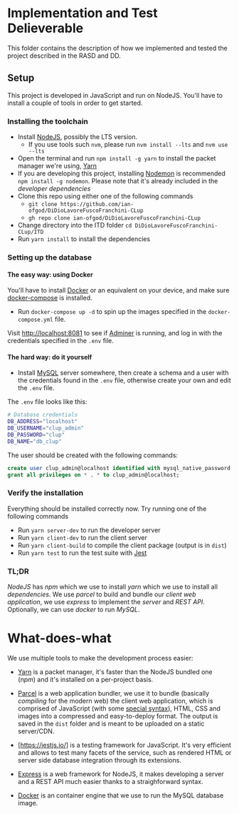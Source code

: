 # Implementation and Test Delieverable

This folder contains the description of how we implemented and tested the project described in the RASD and DD.

## Setup

This project is developed in JavaScript and run on NodeJS. You'll have to install a couple of tools in order to get started.

### Installing the toolchain

- Install [NodeJS](https://nodejs.org/), possibly the LTS version.
  - If you use tools such `nvm`, please run `nvm install --lts` and `nvm use --lts`
- Open the terminal and run `npm install -g yarn` to install the packet manager we're using, [Yarn](https://yarnpkg.com)
- If you are developing this project, installing [Nodemon](https://github.com/remy/nodemon) is recommended `npm install -g nodemon`. Please note that it's already included in the _developer dependencies_
- Clone this repo using either one of the following commands
  - `git clone https://github.com/ian-ofgod/DiDioLavoreFuscoFranchini-CLup`
  - `gh repo clone ian-ofgod/DiDioLavoreFuscoFranchini-CLup`
- Change directory into the ITD folder `cd DiDioLavoreFuscoFranchini-CLup/ITD`
- Run `yarn install` to install the dependencies

### Setting up the database

#### The easy way: using Docker

You'll have to install [Docker](https://www.docker.com/) or an equivalent on your device, and make sure [docker-compose](https://docs.docker.com/compose/install/) is installed.

- Run `docker-compose up -d` to spin up the images specified in the `docker-compose.yml` file.

Visit [http://localhost:8081](http://localhost:8081) to see if [Adminer](https://www.adminer.org) is running, and log in with
the credentials specified in the `.env` file.

#### The hard way: do it yourself

- Install [MySQL](https://www.mysql.com) server somewhere, then create a schema and a user with the credentials found in the `.env` file, otherwise create your own and edit the `.env` file.

The `.env` file looks like this:

```bash
# Database credentials
DB_ADDRESS="localhost"
DB_USERNAME="clup_admin"
DB_PASSWORD="clup"
DB_NAME="db_clup"
```

The user should be created with the following commands:
```SQL
create user clup_admin@localhost identified with mysql_native_password by 'clup';
grant all privileges on * . * to clup_admin@localhost;
```

### Verify the installation

Everything should be installed correctly now. Try running one of the following commands

- Run `yarn server-dev` to run the developer server
- Run `yarn client-dev` to run the client server
- Run `yarn client-build` to compile the client package (output is in `dist`)
- Run `yarn test` to run the test suite with [Jest](https://jestjs.io)

### TL;DR

_NodeJS_ has _npm_ which we use to install _yarn_ which we use to install all _dependencies_. We use _parcel_ to build and bundle our _client web application_, we use _express_ to implement the _server_ and _REST API_. Optionally, we can use _docker_ to run _MySQL_.

# What-does-what

We use multiple tools to make the development process easier:

- [Yarn](https://yarnpkg.com/) is a packet manager, it's faster than the NodeJS bundled one (_npm_) and it's installed on a per-project basis.
- [Parcel](https://parceljs.org/) is a web application bundler, we use it to bundle (basically _compiling_ for the modern web) the client web application, which is comprised of JavaScript (with some [special syntax](https://reactjs.org/docs/introducing-jsx.html)), HTML, CSS and images into a compressed and easy-to-deploy format. The output is saved in the `dist` folder and is meant to be uploaded on a static server/CDN.
- [https://jestjs.io/] is a testing framework for JavaScript. It's very efficient and allows to test many facets of the service, such as rendered HTML or server side database integration through its extensions.
- [Express](https://expressjs.com/) is a web framework for NodeJS, it makes developing a server and a REST API much easier thanks to a straighforward syntax.

- [Docker](https://docker.com) is an container engine that we use to run the MySQL database image.
